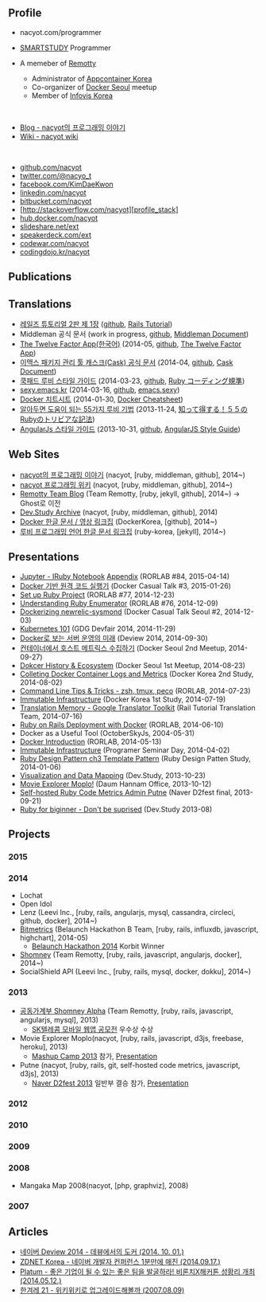 ## <i class='fa-user fa icon'></i>Profile

* nacyot.com/programmer

* [SMARTSTUDY][smartstudy] Programmer
* A memeber of [Remotty][remotty]
  * Administrator of [Appcontainer Korea][docker_korea]
  * Co-organizer of [Docker Seoul][docker_seoul] meetup
  * Member of [Infovis Korea][infovis_korea]

[smartstudy]: http://www.smartstudy.co.kr/
[leevi]: http://leevi.co.kr
[docker_seoul]: http://www.meetup.com/Docker-Seoul/
[infovis_korea]: http://forum.infovis.kr/
[docker_korea]: http://forum.appcontainer.co.kr/
[remotty]: http://blog.remotty.com/

<br/>

* [Blog - nacyot의 프로그래밍 이야기][profile_blog]
* [Wiki - nacyot wiki][profile_wiki]

<br/>

* [<i class='fa-github fa icon'></i>github.com/nacyot][profile_github]
* [<i class='fa-twitter fa icon'></i>twitter.com/@nacyo_t][profile_twitter]
* [<i class='fa-facebook-square fa icon'></i>facebook.com/KimDaeKwon][profile_facebook]
* [<i class='fa-linkedin fa icon'></i>linkedin.com/nacyot][profile_linkedin]
* [<i class='fa-bitbucket fa icon'></i>bitbucket.com/nacyot][profile_bitbucket]
* [<i class='fa-stack-exchange fa icon'></i>http://stackoverflow.com/nacyot][profile_stack]
* [<i class='fa-external-link-square fa icon'></i>hub.docker.com/nacyot][profile_docker]
* [<i class='fa-external-link-square fa icon'></i>slideshare.net/ext][profile_slideshare]
* [<i class='fa-external-link-square fa icon'></i>speakerdeck.com/ext][profile_deck]
* [<i class='fa-external-link-square fa icon'></i>codewar.com/nacyot][profile_codewar]
* [<i class='fa-external-link-square fa icon'></i>codingdojo.kr/nacyot][profile_dojo]

[profile_linkedin]: https://www.linkedin.com/in/nacyot
[profile_docker]: https://hub.docker.com/u/nacyot/
[profile_blog]: http://blog.nacyot.com
[profile_wiki]: http://wiki.nacyot.com
[profile_github]: http://github.com/nacyot
[profile_twitter]: http://twitter.com/nacyo_t
[profile_facebook]: https://www.facebook.com/KimDaeKwon
[profile_slideshare]: http://www.slideshare.net/ext
[profile_deck]: https://speakerdeck.com/nacyot
[profile_stack]: http://stackoverflow.com/users/2689714/nacyot
[profile_bitbucket]: https://bitbucket.org/nacyot
[profile_dojo]: http://codingdojang.com/profile/answer/1624
[profile_codewars]: http://www.codewars.com/users/nacyot
[profile_algospot]: http://algospot.com/user/profile/7208
[profile_euler]: https://projecteuler.net/progress=nacyot
[profile_ask]: http://ask.fm/nacyot
[profile_codewar]: http://www.codewars.com/users/nacyot

<a name="publications"></a>
## Publications

<a name="translations"></a>
## Translations

* [레일즈 튜토리얼 2판 제 1장][t_rails_tutorial_ch1] ([github][t_rails_tutorial_g], [Rails Tutorial][t_rails_tutorial_o])
* Middleman 공식 문서 (work in progress, [github][t_middleman_g], [Middleman Document][t_middleman_o])
* [The Twelve Factor App(한국어)][t_twelve] (2014-05, [github][t_twelve_g], [The Twelve Factor App][t_twelve_o])
* [이맥스 패키지 관리 툴 캐스크(Cask) 공식 문서][t_cask] (2014-04, [github][t_cask_g], [Cask Document][t_cask_o])
* [쿡패드 루비 스타일 가이드][t_cookpad_ruby] (2014-03-23, [github][t_cookpad_ruby_g], [Ruby コーディング規準][t_cookpad_ruby_o])
* [sexy.emacs.kr][t_emacs_sexy] (2014-03-16, [github][t_emacs_sexy_g], [emacs.sexy][t_emacs_sexy_o])
* [Docker 치트시트][t_docker_cheat] (2014-01-30, [Docker Cheatsheet][t_docker_cheat_o])
* [알아두면 도움이 되는 55가지 루비 기법][t_ruby_trivia] (2013-11-24, [知って得する！５５のRubyのトリビアな記法][t_ruby_trivia_o])
* [AngularJs 스타일 가이드][t_angular_style] (2013-10-31, [github][t_angular_style_g], [AngularJS Style Guide][t_angular_style_o])

[t_twelve]: http://the-twelve-factor-app.herokuapp.com/
[t_twelve_g]: https://github.com/nacyot/12factor
[t_twelve_o]: http://12factor.net/

[t_rails_tutorial_ch1]: http://nacyot.github.io/Rails-Tutorial-KR/chapters/beginning.html
[t_rails_tutorial_g]: http://
[t_rails_tutorial_o]: http://www.railstutorial.org/

[t_cask]: http://cask.emacs.kr
[t_cask_g]: https://github.com/nacyot/cask.emacs.kr
[t_cask_o]: http://cask.github.io

[t_emacs_sexy]: http://sexy.emacs.kr
[t_emacs_sexy_g]: https://github.com/nacyot/sexy.emacs.kr
[t_emacs_sexy_o]: http://emacs.sexy

[t_docker_cheat]: https://gist.github.com/nacyot/8366310
[t_docker_cheat_o]: https://gist.github.com/wsargent/7049221

[t_ruby_trivia]: https://gist.github.com/nacyot/7624036
[t_ruby_trivia_o]: http://melborne.github.io/2013/03/04/ruby-trivias-you-should-know-4/

[t_cookpad_ruby]: http://blog.nacyot.com/articles/2014-03-23-cookpad-ruby-styleguide/
[t_cookpad_ruby_g]: https://github.com/nacyot/omegat-cookpad-styleguide
[t_cookpad_ruby_o]: https://github.com/cookpad/styleguide

[t_angular_style]: http://blog.nacyot.com/articles/2013-10-30-angularjs-style-guide/
[t_angular_style_g]: https://github.com/nacyot/angularjs-style-guide
[t_angular_style_o]: https://github.com/mgechev/angularjs-style-guide

[t_middleman]: http://
[t_middleman_g]: http://
[t_middleman_o]: http://

<a name="sites"></a>
## Web Sites

* [nacyot의 프로그래밍 이야기][profile_blog] (nacyot, [ruby, middleman, github], 2014~)
* [nacyot 프로그래밍 위키][profile_wiki] (nacyot, [ruby, middleman, github], 2014~)
* [Remotty Team Blog][site_remotty] (Team Remotty, [ruby, jekyll, github], 2014~) -> Ghost로 이전
* [Dev.Study Archive][site_dev_study] (nacyot, [ruby, middleman, github], 2014)
* [Docker 한글 문서 / 영상 링크집][site_docker_korean] (DockerKorea, [github], 2014~)
* [루비 프로그래밍 언어 한글 문서 링크집][site_ruby_korean] (ruby-korea, [jekyll], 2014~)

[site_docker_korean]: https://github.com/DockerKorea/documents.docker.co.kr
[site_dev_study]: http://dev-study.github.io/
[site_remotty]: http://blog.remotty.com/
[site_ruby_korean]: http://ruby-korea.github.io/

<a name="presentations"></a>
## Presentations

* [Jupyter - IRuby Notebook][presentation_iruby_notebook] [Appendix][presentation_iruby_appendix] (RORLAB #84, 2015-04-14)
* [Docker 기반 원격 코드 실행기][presentation_remote_docker] (Docker Casual Talk #3, 2015-01-26)
* [Set up Ruby Project][presentation_setup_ruby_project] (RORLAB #77, 2014-12-23)
* [Understanding Ruby Enumerator][presentation_enumerator] (RORLAB #76, 2014-12-09)
* [Dockerizing newrelic-sysmond][presentation_newrelic] (Docker Casual Talk Seoul #2, 2014-12-03)
* [Kubernetes 101][presentation_kubernetes] (GDG Devfair 2014, 2014-11-29)
* [Docker로 보는 서버 운영의 미래][presentation_deview] (Deview 2014, 2014-09-30)
* [컨테이너에서 호스트 메트릭스 수집하기][presentation_meetup_2] (Docker Seoul 2nd Meetup, 2014-09-27)
* [Dokcer History & Ecosystem][presentation_meetup_1] (Docker Seoul 1st Meetup, 2014-08-23)
* [Colleting Docker Container Logs and Metrics][presentation_docker_metrics] (Docker Korea 2nd Study, 2014-08-02)
* [Command Line Tips & Tricks - zsh, tmux, peco][presentation_cli] (RORLAB, 2014-07-23)
* [Immutable Infrastructure][presentation_ii] (Docker Korea 1st Study, 2014-07-19)
* [Translation Memory - Google Translator Toolkit][presentation_gtt] (Rail Tutorial Translation Team, 2014-07-16)
* [Ruby on Rails Deployment with Docker][presentation_docker_2] (RORLAB, 2014-06-10)
* Docker as a Useful Tool (OctoberSkyJs, 2004-05-31)
* [Docker Introduction][presentation_docker] (RORLAB, 2014-05-13)
* [Immutable Infrastructure][presentation_ii] (Programer Seminar Day, 2014-04-02)
* [Ruby Design Pattern ch3 Template Pattern][presentation_dp3] (Ruby Design Patten Study, 2014-01-06)
* [Visualization and Data Mapping][presentation_vam] (Dev.Study, 2013-10-23)
* [Movie Explorer Moplo!][presentation_moplo] (Daum Hannam Office, 2013-10-12)
* [Self-hosted Ruby Code Metrics Admin Putne][presentation_putne] (Naver D2fest final, 2013-09-21)
* [Ruby for biginner - Don't be suprised][presentation_ruby] (Dev.Study 2013-08)

[presentation_remote_docker]: https://speakerdeck.com/nacyot/docker-giban-weongyeog-kodeu-silhaenggi
[presentation_setup_ruby_project]: https://speakerdeck.com/nacyot/set-up-ruby-project
[presentation_iruby_notebook]: http://blog.nacyot.com/presentations/rorlab_jupyter
[presentation_iruby_appendix]: http://blog.nacyot.com/articles/2015-04-15-rorlab-jupyter-iruby-notebook/
[presentation_enumerator]: http://www.slideshare.net/ext/ruby-enumerator
[presentation_newrelic]: http://www.slideshare.net/ext/docker-casual-talk-2-dockerizing-newrelicsysmond
[presentation_kubernetes]: http://www.slideshare.net/ext/devfair-kubernetes-101
[presentation_deview]: https://www.slideshare.net/deview/1a6docker
[presentation_meetup_2]: http://blog.nacyot.com/presentations/docker_first_meetup/
[presentation_meetup_1]: http://blog.nacyot.com/presentations/docker_first_meetup/
[presentation_docker_metrics]: http://www.slideshare.net/ext/docker-37592250
[presentation_cli]: http://www.slideshare.net/ext/2014-command-linetools
[presentation_gtt]: http://www.slideshare.net/ext/translation-memory-37027025
[presentation_docker_2]: https://www.facebook.com/naverd2/posts/505653179563380
[presentation_docker]: http://blog.nacyot.com/presentations/docker_introduction/
[presentation_ii]: http://www.slideshare.net/ext/immutable-infrastructure123123123
[presentation_dp3]: http://www.slideshare.net/ext/design-pattern-chapter3templatepattern
[presentation_vam]: http://www.slideshare.net/ext/visualization-and-data-mapping
[presentation_moplo]: http://www.slideshare.net/ext/movie-explorer-moplo-introduction
[presentation_putne]: http://www.slideshare.net/ext/putne
[presentation_ruby]: http://www.slideshare.net/ext/ruby-27081169

<a name="projects"></a>
## Projects

### 2015

### 2014

* Lochat
* Open Idol
* Lenz (Leevi Inc., [ruby, rails, angularjs, mysql, cassandra, circleci, github, docker], 2014~)
* [Bitmetrics][site_bitmetrics] (Belaunch Hackathon B Team, [ruby, rails, influxdb, javascript, highchart], 2014-05)
  * [Belaunch Hackathon 2014][compitition_belaunch_2014] Korbit Winner
* [Shomney][site_shomney] (Team Remotty, [ruby, rails, javascript, angularjs, docker], 2014~)
* SocialShield API (Leevi Inc., [ruby, rails, mysql, docker, dokku], 2014~)

[site_bitmetrics]: http://bitmetrics.kr/
[site_shomney]: http://shomney.com/
[compitition_belaunch_2014]: http://onoffmix.com/event/23689

### 2013

* [공동가계부 Shomney Alpha][site_shomney_alpha] (Team Remotty, [ruby, rails, javascript, angularjs, mysql], 2013)
  * [SK텔레콤 모바일 웹앱 공모전][competition_skt_2013] 우수상 수상
* Movie Explorer Moplo(nacyot, [ruby, rails, javascript, d3js, freebase, heroku], 2013)
  * [Mashup Camp 2013][competition_mashup_2013] 참가, [Presentation][presentation_moplo]
* Putne (nacyot, [ruby, rails, git, self-hosted code metrics, javascript, d3js], 2013)
  * [Naver D2fest 2013][competition_d2fest_2013] 일반부 결승 참가, [Presentation][presentation_putne]

[site_shomney_alpha]: http://budgetbook.herokuapp.com/
[competition_mashup_2013]: http://mashupkorea.org/2013/
[competition_d2fest_2013]: http://d2fest.kr/2013/
[competition_skt_2013]: http://cornerstone.sktelecom.com/event/

### 2012

### 2010

### 2009

### 2008

* Mangaka Map 2008(nacyot, [php, graphviz], 2008)

### 2007

## Articles

* [네이버 Deview 2014 - 데뷰에서의 도커 (2014. 10. 01.)][imaso]
* [ZDNET Korea - 네이버 개발자 컨퍼런스 1분만에 매진 (2014.09.17.)][zdnet]
* [Platum - 좋은 기업이 될 수 있는 좋은 팀을 발굴하라! 비론치X해커톤 성황리 개최 (2014.05.12.)][platum]
* [한겨레 21 - 위키위키로 업그레이드해볼까 (2007.08.09)][han]

[imaso]: http://news.imaso.co.kr/123331
[zdnet]: http://www.zdnet.co.kr/news/news_view.asp?artice_id=20140917110538
[platum]: http://platum.kr/archives/20733
[han]: http://legacy.h21.hani.co.kr/section-021003000/2007/08/021003000200708090672056.html
